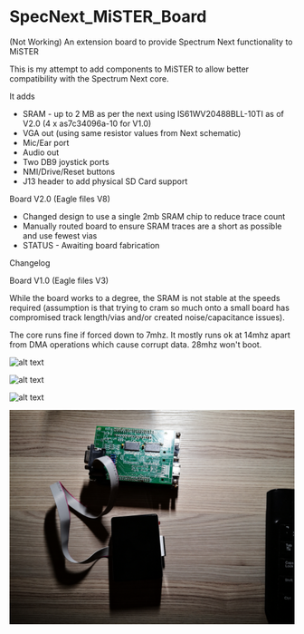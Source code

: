 # SpecNext_MiSTER_Board
(Not Working) An extension board to provide Spectrum Next functionality to MiSTER

This is my attempt to add components to MiSTER to allow better compatibility with the Spectrum Next core.

It adds
* SRAM - up to 2 MB as per the next using IS61WV20488BLL-10TI as of V2.0 (4 x as7c34096a-10 for V1.0)
* VGA out (using same resistor values from Next schematic)
* Mic/Ear port
* Audio out
* Two DB9 joystick ports
* NMI/Drive/Reset buttons
* J13 header to add physical SD Card support

Board V2.0 (Eagle files V8)
* Changed design to use a single 2mb SRAM chip to reduce trace count
* Manually routed board to ensure SRAM traces are a short as possible and use fewest vias
* STATUS - Awaiting board fabrication

Changelog

Board V1.0 (Eagle files V3)

While the board works to a degree, the SRAM is not stable at the speeds required (assumption is that trying to cram so much onto a small board has compromised track length/vias and/or created noise/capacitance issues).

The core runs fine if forced down to 7mhz.  It mostly runs ok at 14mhz apart from DMA operations which cause corrupt data.  28mhz won't boot.

![alt text](https://github.com/dave18/SpecNext_MiSTER_Board/blob/main/M-N-SRAM-V3_Bare_Board.jpg)

![alt text](https://github.com/dave18/SpecNext_MiSTER_Board/blob/main/M-N-SRAM-V3_Board_Top.jpg)

![alt text](https://github.com/dave18/SpecNext_MiSTER_Board/blob/main/M-N-SRAM-V3_Board_Bottom.jpg)

![alt text](https://github.com/dave18/SpecNext_MiSTER_Board/blob/main/M-N-SRAM-V3_Board_Attached.jpg)


